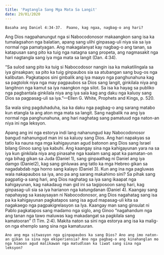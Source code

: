 ```yaml
---
title: 'Pagtangla Sang Mga Mata Sa Langit'
date: 29/01/2020
---
```


`Basaha ang Daniel 4:34-37.  Paano, kag ngaa, nagbag-o ang hari?`

Ang Dios nagpahanungut nga si Nabocodonosor makaangkon sang isa ka tumalagsahon nga balatian, apang sang ulihi ginpasag-uli niya sia sa iya normal nga pamatyagan.  Ang makagalanyat kay nagbag-o ang tanan, sa katapusan sang pito ka tuig nga natagna sang propeta, ang nagmasakit nga hari nagtangla sang iya mga mata sa langit (Dan. 4:34).

“Sa sulod sang pito ka tuig si Nabocodosor nangin isa ka makatilingala sa iya ginsakpan; sa pito ka tuig ginpaubos sia sa atubangan sang bug-os nga kalibutan.  Pagkatapos sini ginbalik ang iya maayo nga panghunahuna kag sa pagtolok niya nga may pagpaubos sa Dios sang langit, ginkilala niya ang langitnon nga kamut sa iya naangkon nga silot.  Sa isa ka hayag sa publiko nga pagbantala ginkilala niya ang iya sala kag ang daku nga kaluoy sang Dios sa pagpasag-uli sa iya.”—Ellen G. White, Prophets and Kings, p. 520.

Sa wala sing pagduhaduha, isa ka daku nga pagbag-o ang sarang matabo kun etangla ta ang aton mga mata sa langit.  Sang nagbalik na ang iya normal nga panghunahuna, ang hari naghatag sang pamatuud nga naton-an niya ini nga leksyon.     

Apang ang ini nga estorya indi lang nahanungud kay Nabocodonosor bangud nahanungud man ini sa kaluoy sang Dios.  Ang hari napakyas sa tatlo ka nauna nga mga kahigayunan agud batonon ang Dios sang Israel bilang Ginoo sang iya kabuhi.  Ang kaangay sina nga kahigayunan yara na sa iya kun ginkilala niya ang pinasahe nga kaalam sang apat ka pamatan-on nga bihag gikan sa Juda (Daniel 1), sang ginpaathag ni Daniel ang iya damgo (Daniel2), kag sang ginluwas ang tatlo ka mga Hebreo gikan sa nagadabdab nga horno sang kalayo (Daniel 3).  Kun ang ina nga pagluwas wala nakapaubos sa iya, ano pa ang sarang makahimo sini? Sa pihak sang pagpatig-a sang hari, ang Dios naghatag sa iya sang ikaapat nga kahigayunan, kag nakadaug man gid ini sa tagiposoon sang hari, kag ginpasag-uli sia sa iya harianon nga katungdanan (Daniel 4).  Kaangay sang napahayag sa kasaysayan ni Nabocodonosor, ang Dios nagahatag sang isa pa ka kahigayunan pagkatapos sang isa agud mapasag-uli kita sa nagakaego nga pagpakigrelasyon sa Iya.  Kaangay man sang ginsulat ni Pablo pagkatapos sang madamo nga siglo, ang Ginoo “nagahandum nga ang tanan nga tawo maluwas kag makadangat sa pagkilala sang kamatooran” (1 Tim. 2:4).  Makita naton sa sini nga estorya ang isa ka malig-on nga ehemplo sang sina nga kamatuuran.

`Ano ang mga sitwasyon nga ginpapaubos ka sang Dios? Ano ang imo naton-an gikan sa sina nga eksperiensia? Ano nga pagbag-o ang kinahanglan mo nga himoon agud malikawan nga matudloan ka liwat sang sina nga leksyon?`